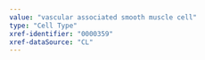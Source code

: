 ```yaml
---
value: "vascular associated smooth muscle cell"
type: "Cell Type"
xref-identifier: "0000359"
xref-dataSource: "CL"
---
```

